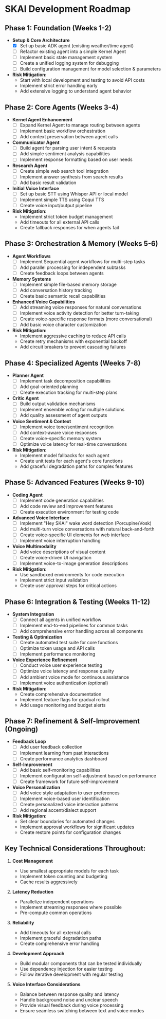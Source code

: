 # SKAI Development Roadmap

## Phase 1: Foundation (Weeks 1-2)
- **Setup & Core Architecture**
  - [x] Set up basic ADK agent (existing weather/time agent)
  - [ ] Refactor existing agent into a simple Kernel Agent
  - [ ] Implement basic state management system
  - [ ] Create a unified logging system for debugging
  - [ ] Build configuration management for model selection & parameters
  
- **Risk Mitigation:**
  - Start with local development and testing to avoid API costs
  - Implement strict error handling early
  - Add extensive logging to understand agent behavior

## Phase 2: Core Agents (Weeks 3-4)
- **Kernel Agent Enhancement**
  - [ ] Expand Kernel Agent to manage routing between agents
  - [ ] Implement basic workflow orchestration
  - [ ] Add context preservation between agent calls
  
- **Communicator Agent**
  - [ ] Build agent for parsing user intent & requests
  - [ ] Add simple sentiment analysis capabilities
  - [ ] Implement response formatting based on user needs
  
- **Research Agent**
  - [ ] Create simple web search tool integration
  - [ ] Implement answer synthesis from search results
  - [ ] Add basic result validation

- **Initial Voice Interface**
  - [ ] Set up basic STT using Whisper API or local model
  - [ ] Implement simple TTS using Coqui TTS
  - [ ] Create voice input/output pipeline

- **Risk Mitigation:**
  - Implement strict token budget management
  - Add timeouts for all external API calls
  - Create fallback responses for when agents fail

## Phase 3: Orchestration & Memory (Weeks 5-6)
- **Agent Workflows**
  - [ ] Implement Sequential agent workflows for multi-step tasks
  - [ ] Add parallel processing for independent subtasks
  - [ ] Create feedback loops between agents
  
- **Memory Systems**
  - [ ] Implement simple file-based memory storage
  - [ ] Add conversation history tracking
  - [ ] Create basic semantic recall capabilities

- **Enhanced Voice Capabilities**
  - [ ] Add streaming voice responses for natural conversations
  - [ ] Implement voice activity detection for better turn-taking
  - [ ] Create voice-specific response formats (more conversational)
  - [ ] Add basic voice character customization

- **Risk Mitigation:**
  - Implement aggressive caching to reduce API calls
  - Create retry mechanisms with exponential backoff
  - Add circuit breakers to prevent cascading failures

## Phase 4: Specialized Agents (Weeks 7-8)
- **Planner Agent**
  - [ ] Implement task decomposition capabilities
  - [ ] Add goal-oriented planning
  - [ ] Create execution tracking for multi-step plans
  
- **Critic Agent**
  - [ ] Build output validation mechanisms
  - [ ] Implement ensemble voting for multiple solutions
  - [ ] Add quality assessment of agent outputs

- **Voice Sentiment & Context**
  - [ ] Implement voice tone/sentiment recognition
  - [ ] Add context-aware voice responses
  - [ ] Create voice-specific memory system
  - [ ] Optimize voice latency for real-time conversations

- **Risk Mitigation:**
  - Implement model fallbacks for each agent
  - Create unit tests for each agent's core functions
  - Add graceful degradation paths for complex features

## Phase 5: Advanced Features (Weeks 9-10)
- **Coding Agent**
  - [ ] Implement code generation capabilities
  - [ ] Add code review and improvement features
  - [ ] Create execution environment for testing code

- **Advanced Voice Interface**
  - [ ] Implement "Hey SKAI" wake word detection (Porcupine/Vosk)
  - [ ] Add multi-turn voice conversations with natural back-and-forth
  - [ ] Create voice-specific UI elements for web interface
  - [ ] Implement voice interruption handling

- **Voice Multimodality**
  - [ ] Add voice descriptions of visual content
  - [ ] Create voice-driven UI navigation
  - [ ] Implement voice-to-image generation descriptions

- **Risk Mitigation:**
  - Use sandboxed environments for code execution
  - Implement strict input validation
  - Create user approval steps for critical actions

## Phase 6: Integration & Testing (Weeks 11-12)
- **System Integration**
  - [ ] Connect all agents in unified workflow
  - [ ] Implement end-to-end pipelines for common tasks
  - [ ] Add comprehensive error handling across all components
  
- **Testing & Optimization**
  - [ ] Create automated test suite for core functions
  - [ ] Optimize token usage and API calls
  - [ ] Implement performance monitoring

- **Voice Experience Refinement**
  - [ ] Conduct voice user experience testing
  - [ ] Optimize voice latency and response quality
  - [ ] Add ambient voice mode for continuous assistance
  - [ ] Implement voice authentication (optional)

- **Risk Mitigation:**
  - Create comprehensive documentation
  - Implement feature flags for gradual rollout
  - Add usage monitoring and budget alerts

## Phase 7: Refinement & Self-Improvement (Ongoing)
- **Feedback Loop**
  - [ ] Add user feedback collection
  - [ ] Implement learning from past interactions
  - [ ] Create performance analytics dashboard

- **Self-Improvement**
  - [ ] Add basic self-monitoring capabilities
  - [ ] Implement configuration self-adjustment based on performance
  - [ ] Create framework for future self-improvement

- **Voice Personalization**
  - [ ] Add voice style adaptation to user preferences
  - [ ] Implement voice-based user identification
  - [ ] Create personalized voice interaction patterns
  - [ ] Add regional accent/dialect support

- **Risk Mitigation:**
  - Set clear boundaries for automated changes
  - Implement approval workflows for significant updates
  - Create restore points for configuration changes

## Key Technical Considerations Throughout:

1. **Cost Management**
   - Use smallest appropriate models for each task
   - Implement token counting and budgeting
   - Cache results aggressively

2. **Latency Reduction**
   - Parallelize independent operations
   - Implement streaming responses where possible
   - Pre-compute common operations

3. **Reliability**
   - Add timeouts for all external calls
   - Implement graceful degradation paths
   - Create comprehensive error handling

4. **Development Approach**
   - Build modular components that can be tested individually
   - Use dependency injection for easier testing
   - Follow iterative development with regular testing

5. **Voice Interface Considerations**
   - Balance between response quality and latency
   - Handle background noise and unclear speech
   - Provide visual feedback during voice processing
   - Ensure seamless switching between text and voice modes 